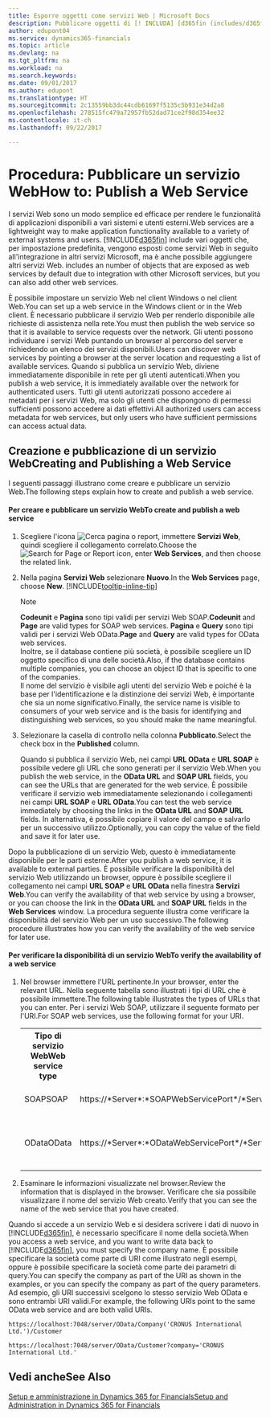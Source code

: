 ```yaml
---
title: Esporre oggetti come servizi Web | Microsoft Docs
description: Pubblicare oggetti di [! INCLUDA] [d365fin (includes/d365fin_md.md)] come servizi Web per renderli immediatamente disponibili nella rete.
author: edupont04
ms.service: dynamics365-financials
ms.topic: article
ms.devlang: na
ms.tgt_pltfrm: na
ms.workload: na
ms.search.keywords: 
ms.date: 09/01/2017
ms.author: edupont
ms.translationtype: HT
ms.sourcegitcommit: 2c13559bb3dc44cdb61697f5135c5b931e34d2a8
ms.openlocfilehash: 278515fc479a72957fb52dad71ce2f98d354ee32
ms.contentlocale: it-ch
ms.lasthandoff: 09/22/2017

---
```

# <a name="how-to-publish-a-web-service"></a><span data-ttu-id="f37d2-103">Procedura: Pubblicare un servizio Web</span><span class="sxs-lookup"><span data-stu-id="f37d2-103">How to: Publish a Web Service</span></span>
<span data-ttu-id="f37d2-104">I servizi Web sono un modo semplice ed efficace per rendere le funzionalità di applicazioni disponibili a vari sistemi e utenti esterni.</span><span class="sxs-lookup"><span data-stu-id="f37d2-104">Web services are a lightweight way to make application functionality available to a variety of external systems and users.</span></span> [!INCLUDE[d365fin](includes/d365fin_md.md)]<span data-ttu-id="f37d2-105"> include vari oggetti che, per impostazione predefinita, vengono esposti come servizi Web in seguito all'integrazione in altri servizi Microsoft, ma è anche possibile aggiungere altri servizi Web.</span><span class="sxs-lookup"><span data-stu-id="f37d2-105"> includes an number of objects that are exposed as web services by default due to integration with other Microsoft services, but you can also add other web services.</span></span>  

<span data-ttu-id="f37d2-106">È possibile impostare un servizio Web nel client Windows o nel client Web.</span><span class="sxs-lookup"><span data-stu-id="f37d2-106">You can set up a web service in the Windows client or in the Web client.</span></span> <span data-ttu-id="f37d2-107">È necessario pubblicare il servizio Web per renderlo disponibile alle richieste di assistenza nella rete.</span><span class="sxs-lookup"><span data-stu-id="f37d2-107">You must then publish the web service so that it is available to service requests over the network.</span></span> <span data-ttu-id="f37d2-108">Gli utenti possono individuare i servizi Web puntando un browser al percorso del server e richiedendo un elenco dei servizi disponibili.</span><span class="sxs-lookup"><span data-stu-id="f37d2-108">Users can discover web services by pointing a browser at the server location and requesting a list of available services.</span></span> <span data-ttu-id="f37d2-109">Quando si pubblica un servizio Web, diviene immediatamente disponibile in rete per gli utenti autenticati.</span><span class="sxs-lookup"><span data-stu-id="f37d2-109">When you publish a web service, it is immediately available over the network for authenticated users.</span></span> <span data-ttu-id="f37d2-110">Tutti gli utenti autorizzati possono accedere ai metadati per i servizi Web, ma solo gli utenti che dispongono di permessi sufficienti possono accedere ai dati effettivi.</span><span class="sxs-lookup"><span data-stu-id="f37d2-110">All authorized users can access metadata for web services, but only users who have sufficient permissions can access actual data.</span></span>

## <a name="creating-and-publishing-a-web-service"></a><span data-ttu-id="f37d2-111">Creazione e pubblicazione di un servizio Web</span><span class="sxs-lookup"><span data-stu-id="f37d2-111">Creating and Publishing a Web Service</span></span>  
 <span data-ttu-id="f37d2-112">I seguenti passaggi illustrano come creare e pubblicare un servizio Web.</span><span class="sxs-lookup"><span data-stu-id="f37d2-112">The following steps explain how to create and publish a web service.</span></span>  

#### <a name="to-create-and-publish-a-web-service"></a><span data-ttu-id="f37d2-113">Per creare e pubblicare un servizio Web</span><span class="sxs-lookup"><span data-stu-id="f37d2-113">To create and publish a web service</span></span>  

1.  <span data-ttu-id="f37d2-114">Scegliere l'icona ![Cerca pagina o report](media/ui-search/search_small.png "icona Cerca pagina o report"), immettere **Servizi Web**, quindi scegliere il collegamento correlato.</span><span class="sxs-lookup"><span data-stu-id="f37d2-114">Choose the ![Search for Page or Report](media/ui-search/search_small.png "Search for Page or Report icon") icon, enter **Web Services**, and then choose the related link.</span></span>  

2.  <span data-ttu-id="f37d2-115">Nella pagina **Servizi Web** selezionare **Nuovo**.</span><span class="sxs-lookup"><span data-stu-id="f37d2-115">In the **Web Services** page, choose **New**.</span></span> [!INCLUDE[tooltip-inline-tip](includes/tooltip-inline-tip_md.md)]  

    > [!NOTE]  
    >  <span data-ttu-id="f37d2-116">**Codeunit** e **Pagina** sono tipi validi per servizi Web SOAP.</span><span class="sxs-lookup"><span data-stu-id="f37d2-116">**Codeunit** and **Page** are valid types for SOAP web services.</span></span> <span data-ttu-id="f37d2-117">**Pagina** e **Query** sono tipi validi per i servizi Web OData.</span><span class="sxs-lookup"><span data-stu-id="f37d2-117">**Page** and **Query** are valid types for OData web services.</span></span>  
    <span data-ttu-id="f37d2-118">Inoltre, se il database contiene più società, è possibile scegliere un ID oggetto specifico di una delle società.</span><span class="sxs-lookup"><span data-stu-id="f37d2-118">Also, if the database contains multiple companies, you can choose an object ID that is specific to one of the companies.</span></span>  
    <span data-ttu-id="f37d2-119">Il nome del servizio è visibile agli utenti del servizio Web e poiché è la base per l'identificazione e la distinzione dei servizi Web, è importante che sia un nome significativo.</span><span class="sxs-lookup"><span data-stu-id="f37d2-119">Finally, the service name is visible to consumers of your web service and is the basis for identifying and distinguishing web services, so you should make the name meaningful.</span></span>

3.  <span data-ttu-id="f37d2-120">Selezionare la casella di controllo nella colonna **Pubblicato**.</span><span class="sxs-lookup"><span data-stu-id="f37d2-120">Select the check box in the **Published** column.</span></span>  

     <span data-ttu-id="f37d2-121">Quando si pubblica il servizio Web, nei campi **URL OData** e **URL SOAP** è possibile vedere gli URL che sono generati per il servizio Web.</span><span class="sxs-lookup"><span data-stu-id="f37d2-121">When you publish the web service, in the **OData URL** and **SOAP URL** fields, you can see the URLs that are generated for the web service.</span></span> <span data-ttu-id="f37d2-122">È possibile verificare il servizio web immediatamente selezionando i collegamenti nei campi **URL SOAP** e **URL OData**.</span><span class="sxs-lookup"><span data-stu-id="f37d2-122">You can test the web service immediately by choosing the links in the **OData URL** and **SOAP URL** fields.</span></span> <span data-ttu-id="f37d2-123">In alternativa, è possibile copiare il valore del campo e salvarlo per un successivo utilizzo.</span><span class="sxs-lookup"><span data-stu-id="f37d2-123">Optionally, you can copy the value of the field and save it for later use.</span></span>  

<span data-ttu-id="f37d2-124">Dopo la pubblicazione di un servizio Web, questo è immediatamente disponibile per le parti esterne.</span><span class="sxs-lookup"><span data-stu-id="f37d2-124">After you publish a web service, it is available to external parties.</span></span> <span data-ttu-id="f37d2-125">È possibile verificare la disponibilità del servizio Web utilizzando un browser, oppure è possibile scegliere il collegamento nei campi **URL SOAP** e **URL OData** nella finestra **Servizi Web**.</span><span class="sxs-lookup"><span data-stu-id="f37d2-125">You can verify the availability of that web service by using a browser, or you can choose the link in the **OData URL** and **SOAP URL** fields in the **Web Services** window.</span></span> <span data-ttu-id="f37d2-126">La procedura seguente illustra come verificare la disponibilità del servizio Web per un uso successivo.</span><span class="sxs-lookup"><span data-stu-id="f37d2-126">The following procedure illustrates how you can verify the availability of the web service for later use.</span></span>  

#### <a name="to-verify-the-availability-of-a-web-service"></a><span data-ttu-id="f37d2-127">Per verificare la disponibilità di un servizio Web</span><span class="sxs-lookup"><span data-stu-id="f37d2-127">To verify the availability of a web service</span></span>  

1.  <span data-ttu-id="f37d2-128">Nel browser immettere l'URL pertinente.</span><span class="sxs-lookup"><span data-stu-id="f37d2-128">In your browser, enter the relevant URL.</span></span> <span data-ttu-id="f37d2-129">Nella seguente tabella sono illustrati i tipi di URL che è possibile immettere.</span><span class="sxs-lookup"><span data-stu-id="f37d2-129">The following table illustrates the types of URLs that you can enter.</span></span> <span data-ttu-id="f37d2-130">Per i servizi Web SOAP, utilizzare il seguente formato per l'URI.</span><span class="sxs-lookup"><span data-stu-id="f37d2-130">For SOAP web services, use the following format for your URI.</span></span>  

    <table>
    <tr>
    <th><span data-ttu-id="f37d2-131">Tipo di servizio Web</span><span class="sxs-lookup"><span data-stu-id="f37d2-131">Web service type</span></span></th>
    <th><span data-ttu-id="f37d2-132">Sintassi</span><span class="sxs-lookup"><span data-stu-id="f37d2-132">Syntax</span></span></th>
    <th><span data-ttu-id="f37d2-133">Esempio</span><span class="sxs-lookup"><span data-stu-id="f37d2-133">Example</span></span></th>
    </tr>
    <tr>
    <td><span data-ttu-id="f37d2-134">SOAP</span><span class="sxs-lookup"><span data-stu-id="f37d2-134">SOAP</span></span></td>
    <td><span data-ttu-id="f37d2-135">https://*Server*:*SOAPWebServicePort*/*ServerInstance*/WS/*CompanyName*/salesDocuments/</span><span class="sxs-lookup"><span data-stu-id="f37d2-135">https://*Server*:*SOAPWebServicePort*/*ServerInstance*/WS/*CompanyName*/salesDocuments/</span></span></td>
    <td><span data-ttu-id="f37d2-136">https://mycompany.financials.dynamics.com:7047/MS/WS/MyCompany/Page/salesDocuments?tenant=mycompany.financials.dynamics.com</span><span class="sxs-lookup"><span data-stu-id="f37d2-136">https://mycompany.financials.dynamics.com:7047/MS/WS/MyCompany/Page/salesDocuments?tenant=mycompany.financials.dynamics.com</span></span></td>
    </tr>
    <tr>
    <td><span data-ttu-id="f37d2-137">OData</span><span class="sxs-lookup"><span data-stu-id="f37d2-137">OData</span></span></td>
    <td><span data-ttu-id="f37d2-138">https://*Server*:*ODataWebServicePort*/*ServerInstance*/OData/Company('*CompanyName*')</span><span class="sxs-lookup"><span data-stu-id="f37d2-138">https://*Server*:*ODataWebServicePort*/*ServerInstance*/OData/Company('*CompanyName*')</span></span></td>
    <td><span data-ttu-id="f37d2-139">https://MyCompany.financials.dynamics.com:7048/MS/OData/Company('MyCompany')/salesDocuments?tenant=MyCompany.financials.dynamics.com</span><span class="sxs-lookup"><span data-stu-id="f37d2-139">https://MyCompany.financials.dynamics.com:7048/MS/OData/Company('MyCompany')/salesDocuments?tenant=MyCompany.financials.dynamics.com</span></span>

         The company name is case-sensitive.</td>
    </tr>
    </table>

2.  <span data-ttu-id="f37d2-140">Esaminare le informazioni visualizzate nel browser.</span><span class="sxs-lookup"><span data-stu-id="f37d2-140">Review the information that is displayed in the browser.</span></span> <span data-ttu-id="f37d2-141">Verificare che sia possibile visualizzare il nome del servizio Web creato.</span><span class="sxs-lookup"><span data-stu-id="f37d2-141">Verify that you can see the name of the web service that you have created.</span></span>  

 <span data-ttu-id="f37d2-142">Quando si accede a un servizio Web e si desidera scrivere i dati di nuovo in [!INCLUDE[d365fin](includes/d365fin_md.md)], è necessario specificare il nome della società.</span><span class="sxs-lookup"><span data-stu-id="f37d2-142">When you access a web service, and you want to write data back to [!INCLUDE[d365fin](includes/d365fin_md.md)], you must specify the company name.</span></span> <span data-ttu-id="f37d2-143">È possibile specificare la società come parte di URI come illustrato negli esempi, oppure è possibile specificare la società come parte dei parametri di query.</span><span class="sxs-lookup"><span data-stu-id="f37d2-143">You can specify the company as part of the URI as shown in the examples, or you can specify the company as part of the query parameters.</span></span> <span data-ttu-id="f37d2-144">Ad esempio, gli URI successivi scelgono lo stesso servizio Web OData e sono entrambi URI validi.</span><span class="sxs-lookup"><span data-stu-id="f37d2-144">For example, the following URIs point to the same OData web service and are both valid URIs.</span></span>  

```  
https://localhost:7048/server/OData/Company('CRONUS International Ltd.')/Customer  
```  

```  
https://localhost:7048/server/OData/Customer?company='CRONUS International Ltd.'  
```  

## <a name="see-also"></a><span data-ttu-id="f37d2-145">Vedi anche</span><span class="sxs-lookup"><span data-stu-id="f37d2-145">See Also</span></span>  
[<span data-ttu-id="f37d2-146">Setup e amministrazione in Dynamics 365 for Financials</span><span class="sxs-lookup"><span data-stu-id="f37d2-146">Setup and Administration in Dynamics 365 for Financials</span></span>](admin-setup-and-administration.md)  

